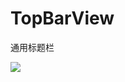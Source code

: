 # TopBarView
通用标题栏

[![](https://jitpack.io/v/Cornflower1991/TopBarView.svg)](https://jitpack.io/#Cornflower1991/TopBarView)

